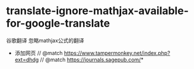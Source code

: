 # translate-ignore-mathjax-available-for-google-translate
谷歌翻译 忽略mathjax公式的翻译

- 添加网页
// @match        https://www.tampermonkey.net/index.php?ext=dhdg
// @match        https://journals.sagepub.com/*

